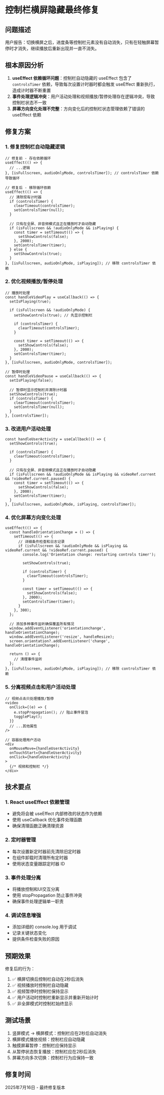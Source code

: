 # 控制栏横屏隐藏最终修复

## 问题描述
用户报告：切换横屏之后，进度条等控制栏元素没有自动消失，只有在轻触屏幕暂停时才消失，继续播放后重新出现并一直不消失。

## 根本原因分析
1. **useEffect 依赖循环问题**：控制栏自动隐藏的 useEffect 包含了 `controlsTimer` 依赖，导致每次设置计时器时都会触发 useEffect 重新执行，造成计时器不断重置
2. **事件处理逻辑冲突**：用户活动处理和视频播放/暂停处理存在逻辑冲突，导致控制栏状态不一致
3. **屏幕方向变化处理不完整**：方向变化后的控制栏状态管理依赖了错误的 useEffect 依赖

## 修复方案

### 1. 修复控制栏自动隐藏逻辑
```tsx
// 修复前 - 存在依赖循环
useEffect(() => {
  // ...逻辑
}, [isFullscreen, audioOnlyMode, controlsTimer]); // controlsTimer 依赖导致循环

// 修复后 - 移除循环依赖
useEffect(() => {
  // 清除现有计时器
  if (controlsTimer) {
    clearTimeout(controlsTimer);
    setControlsTimer(null);
  }
  
  // 只有在全屏、非音频模式且正在播放时才自动隐藏
  if (isFullscreen && !audioOnlyMode && isPlaying) {
    const timer = setTimeout(() => {
      setShowControls(false);
    }, 2000);
    setControlsTimer(timer);
  } else {
    setShowControls(true);
  }
}, [isFullscreen, audioOnlyMode, isPlaying]); // 移除 controlsTimer 依赖
```

### 2. 优化视频播放/暂停处理
```tsx
// 播放时处理
const handleVideoPlay = useCallback(() => {
  setIsPlaying(true);
  
  if (isFullscreen && !audioOnlyMode) {
    setShowControls(true); // 先显示控制栏
    
    if (controlsTimer) {
      clearTimeout(controlsTimer);
    }
    
    const timer = setTimeout(() => {
      setShowControls(false);
    }, 2000);
    setControlsTimer(timer);
  }
}, [isFullscreen, audioOnlyMode, controlsTimer]);

// 暂停时处理
const handleVideoPause = useCallback(() => {
  setIsPlaying(false);
  
  // 暂停时显示控制栏并清除计时器
  setShowControls(true);
  if (controlsTimer) {
    clearTimeout(controlsTimer);
    setControlsTimer(null);
  }
}, [controlsTimer]);
```

### 3. 改进用户活动处理
```tsx
const handleUserActivity = useCallback(() => {
  setShowControls(true);
  
  if (controlsTimer) {
    clearTimeout(controlsTimer);
  }
  
  // 只有在全屏、非音频模式且正在播放时才自动隐藏
  if (isFullscreen && !audioOnlyMode && isPlaying && videoRef.current && !videoRef.current.paused) {
    const timer = setTimeout(() => {
      setShowControls(false);
    }, 2000);
    setControlsTimer(timer);
  }
}, [isFullscreen, audioOnlyMode, isPlaying, controlsTimer]);
```

### 4. 优化屏幕方向变化处理
```tsx
useEffect(() => {
  const handleOrientationChange = () => {
    setTimeout(() => {
      // 详细条件检查和日志记录
      if (isFullscreen && !audioOnlyMode && isPlaying && videoRef.current && !videoRef.current.paused) {
        console.log('Orientation change: restarting controls timer');
        
        setShowControls(true);
        
        if (controlsTimer) {
          clearTimeout(controlsTimer);
        }
        
        const timer = setTimeout(() => {
          setShowControls(false);
        }, 2000);
        setControlsTimer(timer);
      }
    }, 300);
  };
  
  // 添加多种事件监听确保覆盖所有情况
  window.addEventListener('orientationchange', handleOrientationChange);
  window.addEventListener('resize', handleResize);
  screen.orientation?.addEventListener('change', handleOrientationChange);
  
  return () => {
    // 清理事件监听
  };
}, [isFullscreen, audioOnlyMode, isPlaying]); // 移除 controlsTimer 依赖
```

### 5. 分离视频点击和用户活动处理
```tsx
// 视频点击只处理播放/暂停
<video
  onClick={(e) => {
    e.stopPropagation(); // 阻止事件冒泡
    togglePlay();
  }}
  // ...其他属性
/>

// 容器处理用户活动
<div
  onMouseMove={handleUserActivity}
  onTouchStart={handleUserActivity}
  onClick={handleUserActivity}
>
  {/* 视频和控制栏 */}
</div>
```

## 技术要点

### 1. React useEffect 依赖管理
- 避免将会被 useEffect 内部修改的状态作为依赖
- 使用 useCallback 优化事件处理函数
- 确保清理函数正确清理资源

### 2. 定时器管理
- 每次设置新定时器前先清除旧定时器
- 在组件卸载时清理所有定时器
- 使用状态变量跟踪定时器 ID

### 3. 事件处理分离
- 将播放控制和UI交互分离
- 使用 stopPropagation 防止事件冲突
- 确保事件处理逻辑单一职责

### 4. 调试信息增强
- 添加详细的 console.log 用于调试
- 记录关键状态变化
- 提供条件检查失败的原因

## 预期效果
修复后的行为：
1. ✅ 横屏切换后控制栏自动在2秒后消失
2. ✅ 视频播放时控制栏自动隐藏
3. ✅ 视频暂停时控制栏保持显示
4. ✅ 用户活动时控制栏重新显示并重新开始计时
5. ✅ 非全屏模式时控制栏始终显示

## 测试场景
1. 竖屏模式 → 横屏模式：控制栏应在2秒后自动消失
2. 横屏模式播放视频：控制栏应自动隐藏
3. 触摸屏幕暂停：控制栏应保持显示
4. 从暂停状态恢复播放：控制栏应在2秒后消失
5. 屏幕方向多次切换：控制栏行为应保持一致

## 修复时间
2025年7月16日 - 最终修复版本
